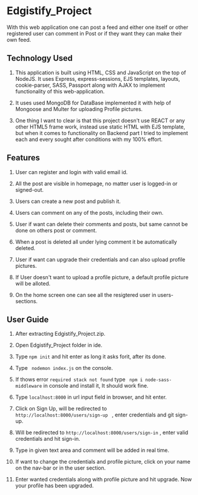 # Edgistify_Project
With this web application one can post a feed and either one itself or other registered user can comment in Post or if they want they can make their own feed.

## Technology Used
1. This application is built using HTML, CSS and JavaScript on the top of NodeJS. It uses Express, express-sessions, EJS templates, layouts, cookie-parser, SASS, Passport along with AJAX to implement functionality of this web-application.
 
2. It uses used MongoDB for DataBase implemented it with help of Mongoose and Multer for uploading Profile pictures.
 
3. One thing I want to clear is that this project doesn't use REACT or any other HTML5 frame work, instead use static HTML with EJS template, but when it comes to functionality on Backend part I tried to implement each and every sought after conditions with my 100% effort.
 
## Features
 
1. User can register and login with valid email id.
 
2. All the post are visible in homepage, no matter user is logged-in or signed-out.
 
3. Users can create a new post and publish it.
 
4. Users can comment on any of the posts, including their own.
 
5. User if want can delete their comments and posts, but same cannot be done on others post or comment.
 
6. When a post is deleted all under lying comment it be automatically deleted.
 
7. User if want can upgrade their credentials and can also upload profile pictures.
 
8. If User doesn't want to upload a profile picture, a default profile picture will be alloted.
 
9. On the home screen one can see all the resigtered user in users-sections.
 
## User Guide
 
1. After extracting Edgistify_Project.zip.
 
2. Open Edgistify_Project folder in ide.

3. Type ```npm init``` and hit enter as long it asks forit, after its done.
 
4. Type 
 ``` nodemon index.js```
 on the console.
 
5. If thows error ```required stack not found``` type ``` npm i node-sass-middleware``` in console and install it, It should work fine.
 
6. Type ```localhost:8000``` in url input field in browser, and hit enter.
 
7. Click on Sign Up, will be redirected to ```http://localhost:8000/users/sign-up ``` , enter credentials and git sign-up.
 
8. Will be redirected to ```http://localhost:8000/users/sign-in``` , enter valid credentials and hit sign-in.
 
9. Type in given text area and comment will be added in real time.

10. If want to change the credentials and profile picture, click on your name on the nav-bar or in the user section.

11. Enter wanted credentials along with profile picture and hit upgrade. Now your profile has been upgraded.
